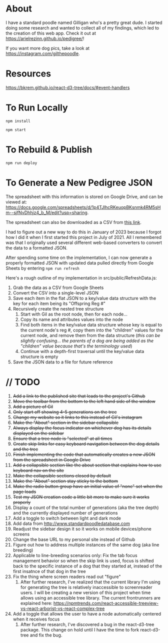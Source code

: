# About

I have a standard poodle named Gilligan who's a pretty great dude. I started doing some research and wanted to collect all of my findings, which led to the creation of this web app. Check it out at https://arielrezinn.github.io/pedigree/! 

If you want more dog pics, take a look at https://instagram.com/gilthepoodle.

# Resources

https://bkrem.github.io/react-d3-tree/docs/#event-handlers

# To Run Locally
`npm install`

`npm start` 

# To Rebuild & Publish 
`npm run deploy`

# To Generate a New Pedigree JSON

The spreadsheet with this information is stored on Google Drive, and can be viewed at: https://docs.google.com/spreadsheets/d/1p4TJlhcRKeuopBKsnmk4RM5sHm--sjfNvDhhjz4_b_M/edit?usp=sharing. 

The spreadsheet can also be downloaded as a CSV from [this link](https://docs.google.com/spreadsheets/d/e/2PACX-1vS_t21NRDGXKya4lVd_Uijhnz-TDwqM36QyYfEncJQO-TCLCNdvT44KTe_ZafSROrJY6DW3YxdAI608/pub?gid=0&single=true&output=csv).

I had to figure out a new way to do this in January of 2023 because I forgot how I did it when I first started this project in July of 2021. All I remembered was that I originally used several different web-based converters to convert the data to a formatted JSON.

After spending some time on the implementation, I can now generate a properly formatted JSON with updated data pulled directly from Google Sheets by entering `npm run refresh`

Here's a rough outline of my implementation in src/public/RefreshData.js:
1. Grab the data as a CSV from Google Sheets
1. Convert the CSV into a single-level JSON
1. Save each item in the flat JSON to a key/value data structure with the key for each item being its "Offspring Reg #"
1. Recursively create the nested tree structure
   1. Start with Gil as the root node, then for each node...
   1. Copy its name and attributes values into the node
   1. Find both items in the key/value data structure whose key is equal to the current node's reg #, copy them into the "children" values for the current node, and remove them from the data structure (*this can be slightly confusing... the parents of a dog are being added as the "children" value because that's the terminology used*)
   1. Continue with a depth-first traversal until the key/value data structure is empty
1. Save the JSON data to a file for future reference

# // TODO
1. ~~Add a link to the published site that leads to the project's Github~~
1. ~~Move the toolbar from the bottom to the left hand side of the window~~
1. ~~Add a picture of Gil~~
1. ~~Only start off showing 4-5 generations on the tree~~
1. ~~Change my website so it links to this instead of Gil's instagram~~
1. ~~Make the "About" section in the sidebar collapsible~~
1. ~~Always display the focus indicator on whichever dog has its details displayed on the sidebar~~
1. ~~Ensure that a tree node is "selected" at all times~~
1. ~~Create skip links for easy keyboard navigation between the dog details and the tree~~
1. ~~Finish implementing the code that automatically creates a new  JSON from the spreadsheet in Google Drive~~
1. ~~Add a collapsible section like the about section that explains how to use keyboard nav on the site~~
1. ~~Make the collapsible sections closed by default~~
1. ~~Make the "About" section stay sticky to the bottom~~
1. ~~Make the radio button group have an initial value of "none" set when the page loads~~
1. ~~Test my JSON creation code a little bit more to make sure it works properly~~
1. Display a count of the total number of generations (aka the tree depth) and the currently displayed number of generations
1. Add a toggle to switch between light and dark mode
1. Add data from http://www.standardpoodledatabase.com
1. Readjust the sidebar design it so it works on mobile devices/phone screens
1. Change the base URL to my personal site instead of Github
1. Figure out how to address multiple instances of the same dog (aka line breeding)
1. Applicable to line-breeding scenarios only: Fix the tab focus management behavior so when the skip link is used, focus is shifted back to the specific instance of a dog that they started at, instead of the first insatnce of that dog in the tree
1. Fix the thing where screen readers read out "figure" 
   1. After further research, I've realized that the current library I'm using for generating the tree is relatively inaccessible to screenreader users. I will be creating a new version of this project when time allows using an accessible tree library. The current frontrunners are explained here: https://npmtrends.com/react-accessible-treeview-vs-react-arborist-vs-react-complex-tree
1. Add a toggle that allows the user to have a node automatically centered when it receives focus
   1. After further research, I've discovered a bug in the react-d3-tree package. This change on hold until I have the time to fork react-d3-tree and fix the bug.